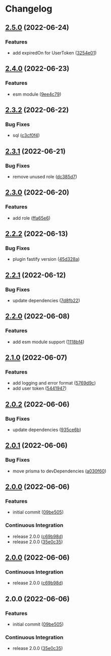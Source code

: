 # Changelog

## [2.5.0](https://github.com/depixy/database/compare/v2.4.0...v2.5.0) (2022-06-24)


### Features

* add expiredOn for UserToken ([3254e01](https://github.com/depixy/database/commit/3254e0175c2ee3a9d83af89a95ea2e132a2f0879))

## [2.4.0](https://github.com/depixy/database/compare/v2.3.2...v2.4.0) (2022-06-23)


### Features

* esm module ([9ee4c79](https://github.com/depixy/database/commit/9ee4c79a919b14044c2c897896904109cc58d8a0))

## [2.3.2](https://github.com/depixy/database/compare/v2.3.1...v2.3.2) (2022-06-22)


### Bug Fixes

* sql ([c3cf0f4](https://github.com/depixy/database/commit/c3cf0f45c1ac01cd46120931e24177477ea1e463))

## [2.3.1](https://github.com/depixy/database/compare/v2.3.0...v2.3.1) (2022-06-21)


### Bug Fixes

* remove unused role ([dc385d7](https://github.com/depixy/database/commit/dc385d7761910be777efefbbc4e6eeb779d38229))

## [2.3.0](https://github.com/depixy/database/compare/v2.2.2...v2.3.0) (2022-06-20)


### Features

* add role ([ffa65e6](https://github.com/depixy/database/commit/ffa65e664adb5aa3313bed2f24f885af4ee498e3))

## [2.2.2](https://github.com/depixy/database/compare/v2.2.1...v2.2.2) (2022-06-13)


### Bug Fixes

* plugin fastify version ([45d328a](https://github.com/depixy/database/commit/45d328ae67aab9f584265d28180fb187e5e4f11e))

## [2.2.1](https://github.com/depixy/database/compare/v2.2.0...v2.2.1) (2022-06-12)


### Bug Fixes

* update dependencies ([7d8fb22](https://github.com/depixy/database/commit/7d8fb22892bc8668a1fbef9f75fcfafa9187357c))

## [2.2.0](https://github.com/depixy/database/compare/v2.1.0...v2.2.0) (2022-06-08)


### Features

* add esm module support ([1118bf4](https://github.com/depixy/database/commit/1118bf46506a740b385cb7f4aa618d95b29be92e))

## [2.1.0](https://github.com/depixy/database/compare/v2.0.2...v2.1.0) (2022-06-07)


### Features

* add logging and error format ([5769d9c](https://github.com/depixy/database/commit/5769d9cdb83d3b882a2c0147171023ce1505d815))
* add user token ([5441947](https://github.com/depixy/database/commit/54419470b92020e7e4d05230e85f3e22beaa330d))

## [2.0.2](https://github.com/depixy/database/compare/v2.0.1...v2.0.2) (2022-06-06)


### Bug Fixes

* update dependencies ([935ce6b](https://github.com/depixy/database/commit/935ce6b15b064a4fbbd1e47d6f38437b55b195c2))

## [2.0.1](https://github.com/depixy/database/compare/v2.0.0...v2.0.1) (2022-06-06)


### Bug Fixes

* move prisma to devDependencies ([a030f60](https://github.com/depixy/database/commit/a030f60cfc51c87f6ace1ed769855f46c44a09ae))

## [2.0.0](https://github.com/depixy/database/compare/v2.0.0...v2.0.0) (2022-06-06)


### Features

* initial commit ([09be505](https://github.com/depixy/database/commit/09be50520f727111e25c7602a153208da1def3f0))


### Continuous Integration

* release 2.0.0 ([c69b98d](https://github.com/depixy/database/commit/c69b98dcdc7b0ab54fcd025bc9d9bb6eefb6aae8))
* release 2.0.0 ([35e0c35](https://github.com/depixy/database/commit/35e0c357d630fe780c17072005df6d74469b7950))

## [2.0.0](https://github.com/depixy/database/compare/v2.0.0...v2.0.0) (2022-06-06)


### Continuous Integration

* release 2.0.0 ([c69b98d](https://github.com/depixy/database/commit/c69b98dcdc7b0ab54fcd025bc9d9bb6eefb6aae8))

## 2.0.0 (2022-06-06)


### Features

* initial commit ([09be505](https://github.com/depixy/database/commit/09be50520f727111e25c7602a153208da1def3f0))


### Continuous Integration

* release 2.0.0 ([35e0c35](https://github.com/depixy/database/commit/35e0c357d630fe780c17072005df6d74469b7950))
